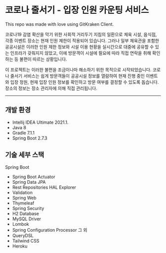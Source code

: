 # 코로나 줄서기 - 입장 인원 카운팅 서비스


This repo was made with love using GitKraken Client.

코로나19 감염 확산을 막기 위한 사회적 거리두기 지침의 일환으로 체육 시설, 음식점, 각종 이벤트 장소는 현재 인원 제한이 적용되어 있습니다. 그러나 일부 체육관을 포함한 공공시설은 이러한 인원 제한 정보와 시설 이용 현황을 실시간으로 대중에 공유할 수 있는 인프라가 갖춰지지 않았고, 이에 방문객이 시설에 필요에 따라 직접 연락을 취해 확인하는 등 불편이 따르는 상황입니다.

이 프로젝트는 이러한 불편을 조금이나마 해소하기 위한 목적으로 시작되었습니다. 코로나 줄서기 서비스는 쉽게 방문객들이 공공시설 정보를 열람하여 현재 진행 중인 이벤트와 입장 정원, 현재 입장 인원 정보를 확인하고 방문 여부를 결정할 수 있도록 돕습니다. 장소의 정보는 장소 관리자에 의해 직접 관리됩니다.

----

## 개발 환경
- Intellij IDEA Ultimate 2021.1.
- Java 8
- Gradle 7.1.1
- Spring Boot 2.7.3

## 기술 세부 스택
Spring Boot

- Spring Boot Actuator
- Spring Data JPA
- Rest Repositories HAL Explorer
- Validation
- Spring Web
- Thymeleaf
- Spring Security
- H2 Database
- MySQL Driver
- Lombok
- Spring Configuration Processor
그 외
- QueryDSL
- Tailwind CSS
- Heroku
